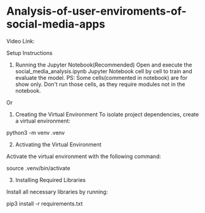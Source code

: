 # Analysis-of-user-enviroments-of-social-media-apps
Video Link:


Setup Instructions
1. Running the Jupyter Notebook(Recommended)
Open and execute the social_media_analysis.ipynb Jupyter Notebook cell by cell to train and evaluate the model.
PS: Some cells(commented in notebook) are for show only. Don't run those cells, as they require modules not in the notebook.

Or
1. Creating the Virtual Environment
To isolate project dependencies, create a virtual environment:

python3 -m venv .venv

2. Activating the Virtual Environment

Activate the virtual environment with the following command:

source .venv/bin/activate

3. Installing Required Libraries

Install all necessary libraries by running:

pip3 install -r requirements.txt
